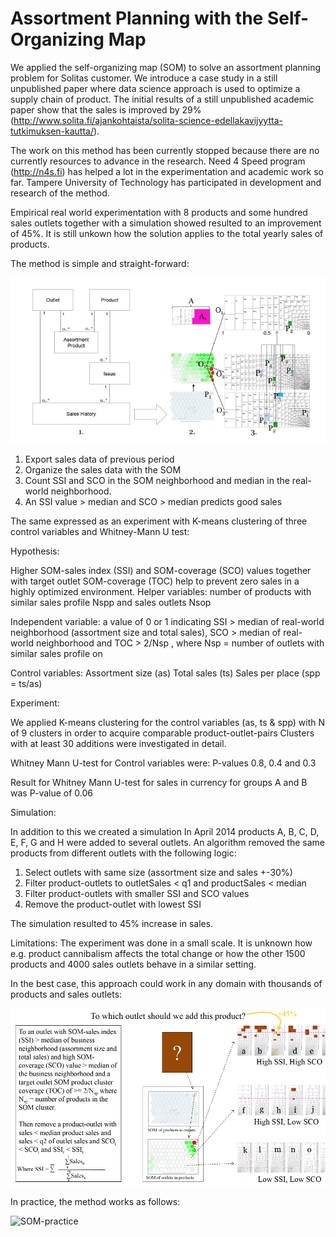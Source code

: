 # Assortment Planning with the Self-Organizing Map

We applied the self-organizing map (SOM) to solve an assortment planning problem for Solitas customer. We introduce a case study in a still unpublished paper where data science approach is used to optimize a supply chain of product. The initial results of a still unpublished academic paper show that the sales is improved by 29% (http://www.solita.fi/ajankohtaista/solita-science-edellakavijyytta-tutkimuksen-kautta/). 

The work on this method has been currently stopped because there are no currently resources to advance in the research. Need 4 Speed program (http://n4s.fi) has helped a lot in the experimentation and academic work so far. Tampere University of Technology has participated in development and research of the method.

Empirical real world experimentation with 8 products and some hundred sales outlets together with a simulation showed resulted to an improvement of 45%. It is still unkown how the solution applies to the total yearly sales of products.

The method is simple and straight-forward:

![Neural Networks](/img/neural-networks.png)

1. Export sales data of previous period
2. Organize the sales data with the SOM
3. Count SSI and SCO in the SOM neighborhood and median in the real-world neighborhood.
4. An SSI value > median and SCO > median predicts good sales

The same expressed as an experiment with K-means clustering of three control variables and Whitney-Mann U test:

Hypothesis:

Higher SOM-sales index (SSI) and SOM-coverage (SCO) values together with target outlet SOM-coverage (TOC) help to prevent zero sales in a highly optimized environment. Helper variables: number of products with similar sales profile Nspp  and sales outlets Nsop

Independent variable: a value of 0 or 1 indicating SSI > median of real-world neighborhood (assortment size and total sales), SCO  > median of real-world neighborhood and TOC > 2/Nsp , where Nsp = number of outlets with similar sales profile on

Control variables:
Assortment size (as)
Total sales (ts)
Sales per place (spp = ts/as)

Experiment:

We applied K-means clustering for the control variables (as, ts & spp) with N of 9 clusters in order to acquire comparable product-outlet-pairs
Clusters with at least 30 additions were investigated in detail.

Whitney Mann U-test for Control variables were: P-values 0.8, 0.4 and 0.3

Result for Whitney Mann U-test for sales in currency for groups A and B was P-value of 0.06

Simulation:

In addition to this we created a simulation
In April 2014 products A, B, C, D, E, F, G and H were added to several outlets.
An algorithm removed the same products from different outlets with the following logic:
1. Select outlets with same size (assortment size and sales +-30%)
2. Filter product-outlets to outletSales < q1 and productSales < median
3. Filter product-outlets with smaller SSI and SCO values
4. Remove the product-outlet with lowest SSI

The simulation resulted to 45% increase in sales. 

Limitations:
The experiment was done in a small scale. It is unknown how e.g. product cannibalism affects the total change or how the other 1500 products and 4000 sales outlets behave in a similar setting.


In the best case, this approach could work in any domain with thousands of products and sales outlets:

![SOM](/img/som-where.png)

In practice, the method works as follows:

![SOM-practice](/img/som-anim.gif)
